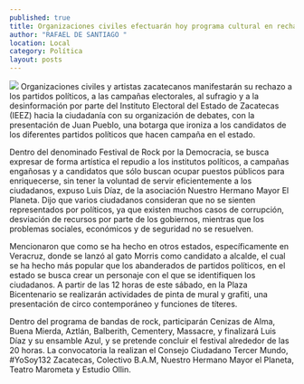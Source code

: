 ```yaml
---
published: true
title: Organizaciones civiles efectuarán hoy programa cultural en rechazo a los partidos y campañas
author: "RAFAEL DE SANTIAGO "
location: Local
category: Política
layout: posts
---
```


![](http://i.imgur.com/3mi2Qz2m.jpg)
Organizaciones civiles y artistas zacatecanos manifestarán su rechazo a los partidos políticos, a las campañas electorales, al sufragio y a la desinformación por parte del Instituto Electoral del Estado de Zacatecas (IEEZ) hacia la ciudadanía con su organización de debates, con la presentación de Juan Pueblo, una botarga que ironiza a los candidatos de los diferentes partidos políticos que hacen campaña en el estado.

Dentro del denominado Festival de Rock por la Democracia, se busca expresar de forma artística el repudio a los institutos políticos, a campañas engañosas y a candidatos que sólo buscan ocupar puestos públicos para enriquecerse, sin tener la voluntad de servir eficientemente a los ciudadanos, expuso Luis Díaz, de la asociación Nuestro Hermano Mayor El Planeta.
Dijo que varios ciudadanos consideran que no se sienten representados por políticos, ya que existen muchos casos de corrupción, desviación de recursos por parte de los gobiernos, mientras que los problemas sociales, económicos y de seguridad no se resuelven. 

Mencionaron que como se ha hecho en otros estados, específicamente en Veracruz, donde se lanzó al gato Morris como candidato a alcalde, el cual se ha hecho más popular que los abanderados de partidos políticos, en el estado se busca crear un personaje con el que se identifiquen los ciudadanos.
A partir de las 12 horas de este sábado, en la Plaza Bicentenario se realizarán actividades de pinta de mural y grafiti, una presentación de circo contemporáneo y funciones de títeres.

Dentro del programa de bandas de rock, participarán Cenizas de Alma, Buena Mierda, Aztlán, Balberith, Cementery, Massacre, y finalizará Luis Díaz y su ensamble Azul, y se pretende concluir el festival alrededor de las 20 horas. 
La convocatoria la realizan el Consejo Ciudadano Tercer Mundo, #YoSoy132 Zacatecas, Colectivo B.A.M, Nuestro Hermano Mayor el Planeta, Teatro Marometa y Estudio Ollin.
